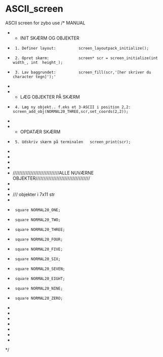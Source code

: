 # ASCII_screen
ASCII screen for zybo use 
 /* MANUAL
 * 	- INIT SKÆRM OG OBJEKTER
 * 		1. Definer layout:  		screen_layoutpack_initialize();
 * 		2. Opret skærm:   			screen* scr = screen_initialize(int width_, int  height_);
 * 		3. Lav baggrundet:			screen_fill(scr,'[her skriver du character tegn]');'
 *
 * 	- LÆG OBJEKTER PÅ SKÆRM
 * 		4. Læg ny objekt.. f.eks et 3-ASCII i position 2,2:  		 screen_add_obj(NORMAL20_THREE,scr,set_coords(2,2));
 *
 * 	- OPDATÆR SKÆRM
 * 		5. Udskriv skærm på terminalen	 screen_print(scr);
 *
 *
 *
 *
 * 	/////////////////////////////ALLE NUVÆRNE OBJEKTER//////////////////////////////////
 *
 *
 * 	/// objekter i  7x11 str
 *
 *		square NORMAL20_ONE;
 *		square NORMAL20_TWO;
 *		square NORMAL20_THREE;
 *		square NORMAL20_FOUR;
 *		square NORMAL20_FIVE;
 *		square NORMAL20_SIX;
 *		square NORMAL20_SEVEN;
 *		square NORMAL20_EIGHT;
 *		square NORMAL20_NINE;
 *		square NORMAL20_ZERO;
 *
 *
 *
 *
 *
 *
 *
 */
